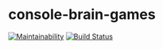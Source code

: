 # console-brain-games

[![Maintainability](https://api.codeclimate.com/v1/badges/07daf8905b8d5673d428/maintainability)](https://codeclimate.com/github/olgaisaeva/project-lvl1-s450/maintainability)
[![Build Status](https://travis-ci.org/olgaisaeva/project-lvl1-s450.svg?branch=master)](https://travis-ci.org/olgaisaeva/project-lvl1-s450)
